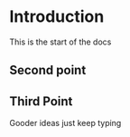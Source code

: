 # Introduction
This is the start of the docs

## Second point

## Third Point
Gooder ideas just keep typing